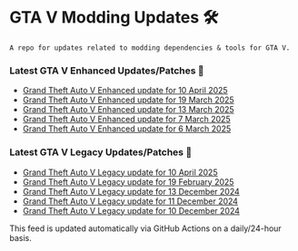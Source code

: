 # GTA V Modding Updates :hammer_and_wrench:

    A repo for updates related to modding dependencies & tools for GTA V.

### Latest GTA V Enhanced Updates/Patches :loudspeaker:

<!-- RSS-ENHANCED-START -->
- [Grand Theft Auto V Enhanced update for 10 April 2025](https://steamdb.info/patchnotes/17987055/?utm_source=rss&utm_medium=rss&utm_campaign=Patchnotes)
- [Grand Theft Auto V Enhanced update for 19 March 2025](https://steamdb.info/patchnotes/17754914/?utm_source=rss&utm_medium=rss&utm_campaign=Patchnotes)
- [Grand Theft Auto V Enhanced update for 13 March 2025](https://steamdb.info/patchnotes/17708837/?utm_source=rss&utm_medium=rss&utm_campaign=Patchnotes)
- [Grand Theft Auto V Enhanced update for 7 March 2025](https://steamdb.info/patchnotes/17628368/?utm_source=rss&utm_medium=rss&utm_campaign=Patchnotes)
- [Grand Theft Auto V Enhanced update for 6 March 2025](https://steamdb.info/patchnotes/17610727/?utm_source=rss&utm_medium=rss&utm_campaign=Patchnotes)
<!-- RSS-ENHANCED-END -->

### Latest GTA V Legacy Updates/Patches :loudspeaker:

<!-- RSS-LEGACY-START -->
- [Grand Theft Auto V Legacy update for 10 April 2025](https://steamdb.info/patchnotes/17973580/?utm_source=rss&utm_medium=rss&utm_campaign=Patchnotes)
- [Grand Theft Auto V Legacy update for 19 February 2025](https://steamdb.info/patchnotes/17336162/?utm_source=rss&utm_medium=rss&utm_campaign=Patchnotes)
- [Grand Theft Auto V Legacy update for 13 December 2024](https://steamdb.info/patchnotes/16720383/?utm_source=rss&utm_medium=rss&utm_campaign=Patchnotes)
- [Grand Theft Auto V Legacy update for 11 December 2024](https://steamdb.info/patchnotes/16696711/?utm_source=rss&utm_medium=rss&utm_campaign=Patchnotes)
- [Grand Theft Auto V Legacy update for 10 December 2024](https://steamdb.info/patchnotes/16693558/?utm_source=rss&utm_medium=rss&utm_campaign=Patchnotes)
<!-- RSS-LEGACY-END -->

This feed is updated automatically via GitHub Actions on a daily/24-hour basis.
